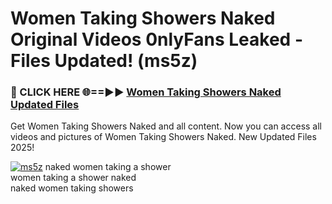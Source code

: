 # Women Taking Showers Naked Original Videos 0nlyFans Leaked - Files Updated! (ms5z)

<h3>🔴 CLICK HERE 🌐==►► <a href="https://tinyurl.com/up5wt9bj" rel="nofollow">Women Taking Showers Naked Updated Files</a></h3>

Get Women Taking Showers Naked and all content. Now you can access all videos and pictures of Women Taking Showers Naked. New Updated Files 2025!

[![ms5z](https://i.imgur.com/ABiUzMV.gif)](https://tinyurl.com/up5wt9bj)
naked women taking a shower<br>
women taking a shower naked<br>
naked women taking showers
